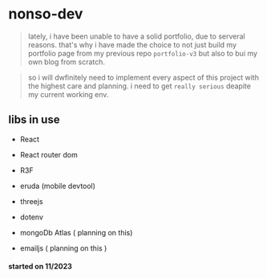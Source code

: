 # nonso-dev
> lately, i have been unable to have a solid portfolio, due to serveral reasons.
> that's why i have made the choice to not just build my portfolio page from my previous repo `portfolio-v3` but also to bui my own blog from scratch.

> so i will dwfinitely need to implement every aspect of this project with the highest care and planning.
> i need to get `really serious` deapite my current working env.

## libs in use
- React
- React router dom
- R3F
- eruda (mobile devtool)
- threejs
- dotenv

- mongoDb Atlas ( planning on this)
- emailjs ( planning on this )

#### started on 11/2023
